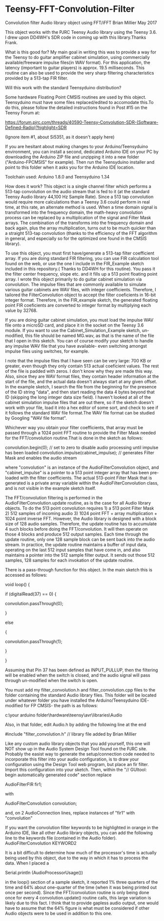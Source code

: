 # Teensy-FFT-Convolution-Filter
Convolution filter Audio library object using FFT/iFFT 
Brian Millier May 2017

This object works with the PJRC Teensy Audio library using the Teensy 3.6. I drew upon DD4WH's SDR code in coming up with this library.Thanks Frank.

 What is this good for?
	My main goal in writing this was to provide a way for the Teensy to do guitar amplifier cabinet simulation, using commercially available/freeware impulse files(in WAV format). For this application, the latency (important to guitar players) is approx. 19.5 milliseconds.
	This routine can also be used to provide the very sharp filtering characteristics provided by a 513-tap FIR filter.

Will this work with the standard Teensyduino distribution?

Some hardware Floating Point CMSIS routines are used by this object. Teensyduino must have some files replaced/edited
to accomodate this.To do this, please follow the detailed instructions found in Post #15 on the Teensy Forum at:

https://forum.pjrc.com/threads/40590-Teensy-Convolution-SDR-(Software-Defined-Radio)?highlight=SDR

(Ignore item #1, about Si5351, as it doesn't apply here)

If you are hesitant about making changes to your Arduino/Teensyduino environment, you can install a second, dedicated Arduino IDE on your PC by downloading the Arduino ZIP file and unzipping it into a new folder ("Arduino-FPCMSIS" for example). Then run the Teensyduino installer and point to this folder when it asks you for the Arduino IDE location.
 
Toolchain used:  Arduino 1.8.0 and Teensyduino 1.34
  
 
How does it work?
	This object is a single channel filter which performs a 513-tap convolution on the audio stream that is fed to it (at the standard Teensy Audio library 44,100 Hz Sample Rate). Since a 513 tap convolution would require more calculations than a Teensy 3.6 could perform in real time, at this rate, an alternate method is used. When a time domain signal is transformed into the frequency domain, the math-heavy convolution process can be replaced by a multiplication of the signal and Filter Mask arrays. The combination of the transforms into the frequency domain and back again, plus the array multiplication, turns out to be much quicker than a straight 513-tap convolution (thanks to the efficiency of the FFT algorithm in general, and especially so for the optimized one found in the CMSIS library). 

To use this object, you must first have/generate a 513-tap filter coefficient array. If you are doing standard FIR filtering, you can use FIR calculation tool found on the web, or use the one I include in the FIR_Example sketch included in this repository.( Thanks to DD4WH for this routine). You pass it the filter center frequency, slope etc. and it fills up a 513 point floating point array. 
	 I wrote this object primarily to do guitar cabinet simulation via convolution. The impulse files that are commonly available to simulate various guitar cabinets are WAV files, with integer coefficients. Therefore, I tailored the FilterConvolution object to accept the filter coeficients in 16-bit integer format. Therefore, in the FIR_example sketch, the generated floating point FIR coeficients are converted to integer format by multiplying each value by 32768.

If you are doing guitar cabinet simulation, you must load the impulse WAV file onto a microSD card, and place it in the socket on the Teensy 3.6 module. If you want to use the Cabinet_Simulation_Example sketch, un-modified, this file should be named MG.wav, as that is the name of the file that I open in this sketch. You can of course modify your sketch to handle any impulse WAV file that you have available- even switching amongst impulse files using switches, for example. 

I note that the impulse files that I have seen can be very large: 700 KB or greater, even though they only contain 513 actual coeficient values. The rest of the file is padded with zeros. I don't know why they are made this way. Also, since they are WAV format files, they contain header information at the start of the file, and the actual data doesn't always start at any given offset. In the example sketch, I search the file from the beginning for the presence of the ID string "data", and then start reading the data 4 bytes beyond that ID (skipping the long integer data size field). I haven't looked at all of the cabinet simulation impulse files that are out there, so if the sketch doesn't work with your file, load it into a hex editor of some sort, and check to see if it follows the standard WAV file format.The WAV file format can be studied by Googling "WAV file format".

Whichever way you obtain your filter coefficients, that array must be passed through a 1024 point FFT routine to provide the Filter Mask needed for the FFT/convolution routine.That is done in the sketch as follows:
  
convolution.begin(0);   // set to zero to disable audio processing until impulse has been loaded
convolution.impulse(cabinet_impulse);  // generates Filter Mask and enables the audio stream 

where "convolution" is an instance of the AudioFilterConvolution object, and "cabinet_impulse" is a pointer to a 513 point integer array that has been pre-loaded with the filter coefficients. The actual 513-point Filter Mask that is generated is a private array variable within the AudioFilterConvolution class, and is not visible in the example sketch itself.

The FFT/convolution filtering is performed in the AudioFilterConvolution.update routine, as is the case for all Audio library objects. To do the 513 point convolution requires 1) a 513 point Filter Mask 2) 512 samples of incoming audio 3) 1024 point FFT + array multiplication + 1024 point inverse FFT. However, the Audio library is designed with a block size of 128 audio samples. Therefore, the update routine has to accumulate 4 such blocks before doing the FFT/convolution. It will then operate on those 4 blocks and produce 512 output samples. Each time through the update routine, only one 128 sample block can be sent back into the audio stream. In practice, the update routine maintains a  buffer of input data, operating on the last 512 input samples that have come in, and also maintains a pointer into the 512 sample filter output. It sends out those 512 samples, 128 samples for each invokation of the update routine. 
  
There is a pass-through function for this object. In the main sketch this is accessed as follows:

void loop() {

if (digitalRead(37) == 0) {

convolution.passThrough(0);

}

else

{

convolution.passThrough(1);	

}

}


Assuming that Pin 37 has been defined as INPUT_PULLUP, then the filtering will be enabled when the switch is closed, and the audio signal will pass through un-modified when the switch is open.

You must add my filter_convolution.h and filter_convolution.cpp files to the folder containing the standard Audio library files. This folder will be located under whatever folder you have installed the Arduino/Teensyduino IDE- modified for FP CMSIS- the path is as follows:

c:\your arduino folder\hardware\teensy\avr\libraries\Audio

Also, in that folder, edit Audio.h by adding the following line at the end

#include "filter_convolution.h" // library file added by Brian Millier

Like any custom audio library objects that you add yourself, this one will NOT show up in the Audio System Design Tool found on the PJRC site. Probably the easist way to generate the setup/connection code needed to incorporate this filter into your audio configuration, is to draw your configuration using the Design Tool web program, but place an fir filter. Import this configuration into your sketch. Then, within the "// GUItool: begin automatically generated code" section replace 

AudioFilterFIR           fir1;           

 with 

AudioFilterConvolution       convolution;        

and, on 2 AudioConnection lines, replace instances of "fir1" with "convolution" 

If you want the convolution filter keywords to be highlighted in orange in the Arduino IDE, like all other Audio library objects, you can add the following line to the keywords file (contained in the Audio folder).
AudioFilterConvolution	KEYWORD2

It is a bit difficult to determine how much of the processor's time is actually being used by this object, due to the way in which it has to process the data. When I placed a 

Serial.println (AudioProcessorUsage()) 

in the loop() section of a sample sketch, it reported 1%  three quarters of the time and 64% about one-quarter of the time (when it was being printed out once per second).
	Since the FFT/convolution routine is only being done once for every 4 convolution.update() routine calls, this large variation is likely due to this fact. I think that to provide gapless audio output, one would have to assume that the 64% figure is what must be considered if other Audio objects were to be used in addition to this one.
